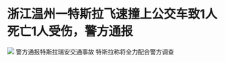 # 浙江温州一特斯拉飞速撞上公交车致1人死亡1人受伤，警方通报

![](https://inews.gtimg.com/news_bt/OoL2rgThWOlmXxgOFlGA1b0voDzbCmOFBA6CuocdiQQOEAA/1000)
警方通报特斯拉瑞安交通事故 特斯拉称将全力配合警方调查

